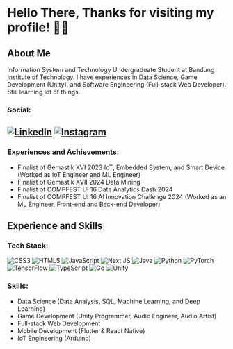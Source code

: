 # Hello There, Thanks for visiting my profile! 👋👋

## About Me

Information System and Technology Undergraduate Student at Bandung Institute of Technology.
I have experiences in Data Science, Game Development (Unity), and Software Engineering (Full-stack Web Developer).
Still learning lot of things.

### Social:

 [![LinkedIn](https://img.shields.io/badge/LinkedIn-%230077B5.svg?logo=linkedin&logoColor=white)](https://www.linkedin.com/in/nazhif-haidar-putra-wibowo/) [![Instagram](https://img.shields.io/badge/Instagram-%23E4405F.svg?logo=Instagram&logoColor=white)](https://www.instagram.com/nazhifhaidar/)
----------------------------------------------------------

### Experiences and Achievements:
- Finalist of Gemastik XVI 2023 IoT, Embedded System, and Smart Device (Worked as IoT Engineer and ML Engineer)
- Finalist of Gemastik XVII 2024 Data Mining
- Finalist of COMPFEST UI 16 Data Analytics Dash 2024
- Finalist of COMPFEST UI 16 AI Innovation Challenge 2024 (Worked as an ML Engineer, Front-end and Back-end Developer)

## Experience and Skills

### Tech Stack:

![CSS3](https://img.shields.io/badge/CSS3-%231572B6.svg?style=plastic&logo=css3&logoColor=white) 
![HTML5](https://img.shields.io/badge/HTML5-%23E34F26.svg?style=plastic&logo=html5&logoColor=white) 
![JavaScript](https://img.shields.io/badge/JavaScript-%23323330.svg?style=plastic&logo=javascript&logoColor=%23F7DF1E) 
![Next JS](https://img.shields.io/badge/Next-black?style=plastic&logo=next.js&logoColor=white)
![Java](https://img.shields.io/badge/Java-%23ED8B00.svg?style=plastic&logo=java&logoColor=white)
![Python](https://img.shields.io/badge/python-3670A0?style=plastic&logo=python&logoColor=ffdd54) 
![PyTorch](https://img.shields.io/badge/Pytorch-white?style=plastic&logo=pytorch&logoColor=ee4c2c)
![TensorFlow](https://img.shields.io/badge/Tensorflow-white.svg?style=plastic&logo=tensorflow&logoColor=%23FF6F00)
![TypeScript](https://img.shields.io/badge/TypeScript-%23007ACC.svg?style=plastic&logo=typescript&logoColor=white)
![Go](https://img.shields.io/badge/Go-%2300ADD8.svg?style=plastic&logo=go&logoColor=white)
![Unity](https://img.shields.io/badge/Unity-%23FFFFFF.svg?style=plastic&logo=unity&logoColor=black)

### Skills:

- Data Science (Data Analysis, SQL, Machine Learning, and Deep Learning)
- Game Development (Unity Programmer, Audio Engineer, Audio Artist)
- Full-stack Web Development
- Mobile Development (Flutter & React Native)
- IoT Engineering (Arduino)
